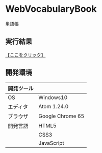 # WebVocabularyBook
単語帳

## 実行結果
[【ここをクリック】](https://xekid78.github.io/WebVocabularyBook/)
  
## 開発環境
| 開発ツール |  |
|:-|:-|
| OS | Windows10 |
| エディタ | Atom 1.24.0 |
| ブラウザ | Google Chrome 65 |
| 開発言語 | HTML5 |
| | CSS3 |
| | JavaScript |
